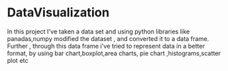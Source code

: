 # DataVisualization
In this project I've taken a data set and using python libraries like panadas,numpy modified the dataset , and converted it to a data frame.
Further , through this data frame i've tried to represent data in a better format, by using bar chart,boxplot,area charts, pie chart ,histograms,scatter plot etc
